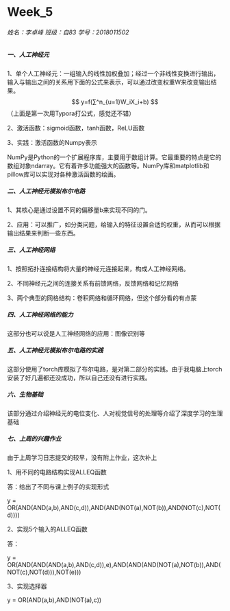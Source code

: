 # Week_5

###### 姓名：李卓峰  班级：自83  学号：2018011502

##### 一、人工神经元

1、单个人工神经元：一组输入的线性加权叠加；经过一个非线性变换进行输出，输入与输出之间的关系用下面的公式来表示，可以通过改变权重W来改变输出结果。
$$
y=f(∑^n_{u=1}W_iX_i+b)
$$
（上面是第一次用Typora打公式，感觉还不错）

2、激活函数：sigmoid函数，tanh函数，ReLU函数

3、实践：激活函数的Numpy表示

NumPy是Python的一个扩展程序库，主要用于数组计算。它最重要的特点是它的数组对象ndarray。它有着许多功能强大的函数等。NumPy库和matplotlib和pillow库可以实现对各种激活函数的绘画。

##### 二、人工神经元模拟布尔电路

1、其核心是通过设置不同的偏移量b来实现不同的门。

2、应用：可以推广，如分类问题，给输入的特征设置合适的权重，从而可以根据输出结果来判断一些东西。

##### 三、人工神经网络

1、按照拓扑连接结构将大量的神经元连接起来，构成人工神经网络。

2、不同神经元之间的连接关系有前馈网络，反馈网络和记忆网络

3、两个典型的网格结构：卷积网络和循环网络，但这个部分看的有点蒙

##### 四、人工神经网络的能力

这部分也可以说是人工神经网络的应用：图像识别等

##### 五、人工神经元模拟布尔电路的实践

这部分使用了torch库模拟了布尔电路，是对第二部分的实践。由于我电脑上torch安装了好几遍都还没成功，所以自己还没有进行实践。

##### 六、生物基础

该部分通过介绍神经元的电位变化、人对视觉信号的处理等介绍了深度学习的生理基础

##### 七、上周的兴趣作业

由于上周学习日志提交的较早，没有附上作业，这次补上

1、用不同的电路结构实现ALLEQ函数

答：给出了不同与课上例子的实现形式

y = OR(AND(AND(a,b),AND(c,d)),AND(AND(NOT(a),NOT(b)),AND(NOT(c),NOT(d))))

2、实现5个输入的ALLEQ函数

答：

y = OR(AND(AND(AND(a,b),AND(c,d)),e),AND(AND(AND(NOT(a),NOT(b)),AND(NOT(c),NOT(d))),NOT(e)))

3、实现选择器

y = OR(AND(a,b),AND(NOT(a),c))